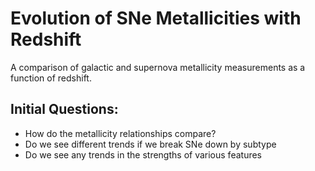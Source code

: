 # Evolution of SNe Metallicities with Redshift

A comparison of galactic and supernova metallicity measurements as a function of redshift.

## Initial Questions:

-  How do the metallicity relationships compare?
- Do we see different trends if we break SNe down by subtype
- Do we see any trends in the strengths of various features
